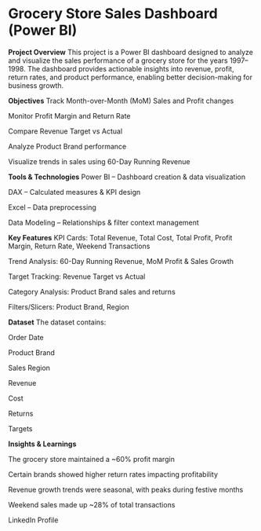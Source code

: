 #  Grocery Store Sales Dashboard (Power BI)
**Project Overview**
This project is a Power BI dashboard designed to analyze and visualize the sales performance of a grocery store for the years 1997–1998.
The dashboard provides actionable insights into revenue, profit, return rates, and product performance, enabling better decision-making for business growth.

 **Objectives**
Track Month-over-Month (MoM) Sales and Profit changes

Monitor Profit Margin and Return Rate

Compare Revenue Target vs Actual

Analyze Product Brand performance

Visualize trends in sales using 60-Day Running Revenue

**Tools & Technologies**
Power BI – Dashboard creation & data visualization

DAX – Calculated measures & KPI design

Excel – Data preprocessing

Data Modeling – Relationships & filter context management

**Key Features**
KPI Cards: Total Revenue, Total Cost, Total Profit, Profit Margin, Return Rate, Weekend Transactions

Trend Analysis: 60-Day Running Revenue, MoM Profit & Sales Growth

Target Tracking: Revenue Target vs Actual

Category Analysis: Product Brand sales and returns

Filters/Slicers: Product Brand, Region

**Dataset**
The dataset contains:

Order Date

Product Brand

Sales Region

Revenue

Cost

Returns

Targets

**Insights & Learnings**

The grocery store maintained a ~60% profit margin

Certain brands showed higher return rates impacting profitability

Revenue growth trends were seasonal, with peaks during festive months

Weekend sales made up ~28% of total transactions


LinkedIn Profile


